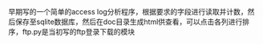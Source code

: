 早期写的一个简单的access log分析程序，根据要求的字段进行读取并计数，然后保存至sqlite数据库，然后在doc目录生成html供查看，可以点击各列进行排序，ftp.py是当初写的ftp登录下载的模块